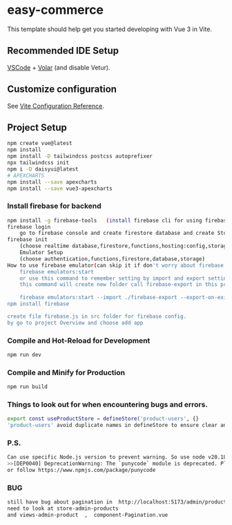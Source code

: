 # easy-commerce

This template should help get you started developing with Vue 3 in Vite.

## Recommended IDE Setup

[VSCode](https://code.visualstudio.com/) + [Volar](https://marketplace.visualstudio.com/items?itemName=Vue.volar) (and disable Vetur).

## Customize configuration

See [Vite Configuration Reference](https://vitejs.dev/config/).

## Project Setup

```sh
npm create vue@latest
npm install
npm install -D tailwindcss postcss autoprefixer
npx tailwindcss init
npm i -D daisyui@latest
# APEXCHARTS  
npm install --save apexcharts
npm install --save vue3-apexcharts  
```
### Install firebase for backend
```sh
npm install -g firebase-tools   (install firebase cli for using firebase command) and firebase --version for check if cli is installed.
firebase login
    go to firebase console and create firestore database and create Storage  
firebase init
    (choose realtime database,firestore,functions,hosting:config,storage,emulators)
    Emulator Setup
    (choose authentication,functions,firestore,database,storage)
How to use firebase emulator(can skip it if don't worry about firebase pricing)
    firebase emulators:start
    or use this command to remember setting by import and export setting
    this command will create new folder call firebase-export in this project >>
    
    firebase emulators:start --import ./firebase-export --export-on-exit ./firebase-export
npm install firebase

create file firebase.js in src folder for firebase config.
by go to project Overview and choose add app
```

### Compile and Hot-Reload for Development

```sh
npm run dev
```

### Compile and Minify for Production

```sh
npm run build
```

### Things to look out for when encountering bugs and errors.
```sh
export const useProductStore = defineStore('product-users', {} 
'product-users' avoid duplicate names in defineStore to ensure clear and maintainable code.
```

### P.S.
```sh
Can use specific Node.js version to prevent warning. So use node v20.18.0 (npm v10.8.2) with command nvm i 20.18.0 for install and nvm use 20.18.0 --save 
>>[DEP0040] DeprecationWarning: The `punycode` module is deprecated. Please use a userland alternative instead.
or follow https://www.npmjs.com/package/punycode
```

### BUG
```sh
still have bug about pagination in  http://localhost:5173/admin/products
need to look at store-admin-products
and views-admin-product  ,  component-Pagination.vue
```

